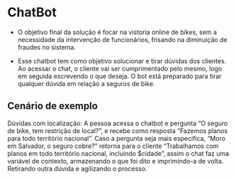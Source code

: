 # ChatBot

- O objetivo final da solução é focar na vistoria online de bikes, sem a necessidade da intervenção de funcionários, frisando na diminuição de fraudes no sistema. 

- Esse chatbot tem como objetivo solucionar e tirar dúvidas dos clientes. Ao acessar o chat, o cliente vai ser cumprimentado pelo mesmo, logo em seguida escrevendo o que deseja. O bot está preparado para tirar qualquer dúvida em relação a seguros de bike.

## Cenário de exemplo
Dúvidas com localização: A pessoa acessa o chatbot e pergunta “O seguro de
bike, tem restrição de local?”, e recebe como resposta “Fazemos planos para
todo território nacional”. Caso a pergunta seja mais especifica, “Moro em
Salvador, o seguro cobre?” retorna para o cliente “Trabalhamos com planos em
todo território nacional, incluindo $cidade”, assim o chat faz uma variável de
contexto, armazenando o que foi dito e imprimindo-a de volta. Retirando outra
dúvida e agilizando o processo.
